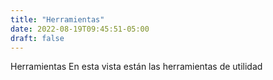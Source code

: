 ```yaml
---
title: "Herramientas"
date: 2022-08-19T09:45:51-05:00
draft: false
---
```


Herramientas
En esta vista están las herramientas de utilidad
